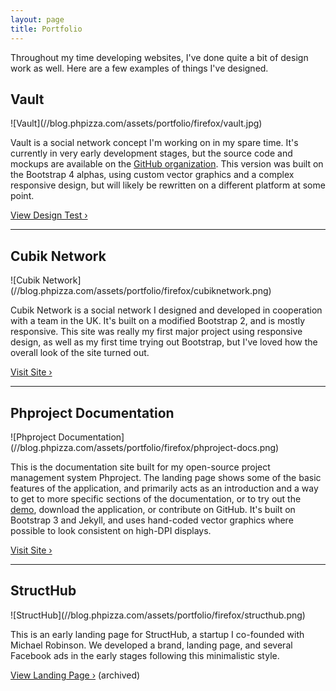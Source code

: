 ```yaml
---
layout: page
title: Portfolio
---
```


Throughout my time developing websites, I've done quite a bit of design work as well. Here are a few examples of things I've designed.

## Vault
<div class="img-responsive-container img-ratio-16-10" markdown="1">
![Vault](//blog.phpizza.com/assets/portfolio/firefox/vault.jpg)
</div>

Vault is a social network concept I'm working on in my spare time. It's currently in very early development stages, but the source code and mockups are available on the [GitHub organization](https://github.com/svlt). This version was built on the Bootstrap 4 alphas, using custom vector graphics and a complex responsive design, but will likely be rewritten on a different platform at some point.

[View Design Test &rsaquo;](https://phpizza.com/~alan/app-design/)

***

## Cubik Network
<div class="img-responsive-container img-ratio-16-10" markdown="1">
![Cubik Network](//blog.phpizza.com/assets/portfolio/firefox/cubiknetwork.png)
</div>

Cubik Network is a social network I designed and developed in cooperation with a team in the UK. It's built on a modified Bootstrap 2, and is mostly responsive. This site was really my first major project using responsive design, as well as my first time trying out Bootstrap, but I've loved how the overall look of the site turned out.

[Visit Site &rsaquo;](https://www.cubiknetwork.com/)

***

## Phproject Documentation
<div class="img-responsive-container img-ratio-16-10" markdown="1">
![Phproject Documentation](//blog.phpizza.com/assets/portfolio/firefox/phproject-docs.png)
</div>

This is the documentation site built for my open-source project management system Phproject. The landing page shows some of the basic features of the application, and primarily acts as an introduction and a way to get to more specific sections of the documentation, or to try out the [demo](http://demo.phproject.org/), download the application, or contribute on GitHub. It's built on Bootstrap 3 and Jekyll, and uses hand-coded vector graphics where possible to look consistent on high-DPI displays.

[Visit Site &rsaquo;](http://www.phproject.org/)

***

## StructHub
<div class="img-responsive-container img-ratio-16-10" markdown="1">
![StructHub](//blog.phpizza.com/assets/portfolio/firefox/structhub.png)
</div>

This is an early landing page for StructHub, a startup I co-founded with Michael Robinson. We developed a brand, landing page, and several Facebook ads in the early stages following this minimalistic style.

[View Landing Page &rsaquo;](https://phpizza.com/~alan/structhub/) (archived)
